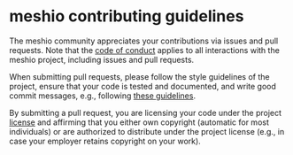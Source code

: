 # meshio contributing guidelines

The meshio community appreciates your contributions via issues and
pull requests. Note that the [code of conduct](CODE_OF_CONDUCT.md)
applies to all interactions with the meshio project, including
issues and pull requests.

When submitting pull requests, please follow the style guidelines of
the project, ensure that your code is tested and documented, and write
good commit messages, e.g., following [these
guidelines](https://chris.beams.io/posts/git-commit/).

By submitting a pull request, you are licensing your code under the
project [license](LICENSE.txt) and affirming that you either own copyright
(automatic for most individuals) or are authorized to distribute under
the project license (e.g., in case your employer retains copyright on
your work).
